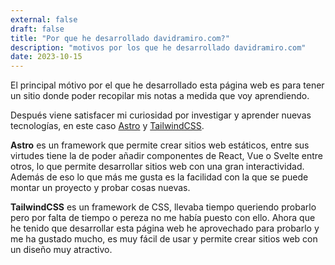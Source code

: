 ```yaml
---
external: false
draft: false
title: "Por que he desarrollado davidramiro.com?"
description: "motivos por los que he desarrollado davidramiro.com"
date: 2023-10-15
---
```


El principal mótivo por el que he desarrollado esta página web es para tener un sitio donde poder recopilar mis notas a medida que voy aprendiendo.

Después viene satisfacer mi curiosidad por investigar y aprender nuevas tecnologías, en este caso [Astro](https://astro.build/) y [TailwindCSS](https://tailwindcss.com/).

**Astro** es un framework que permite crear sitios web estáticos, entre sus virtudes tiene la de poder añadir componentes de React, Vue o Svelte entre otros, lo que permite desarrollar sitios web con una gran interactividad. Además de eso lo que más me gusta es la facilidad con la que se puede montar un proyecto y probar cosas nuevas.

**TailwindCSS** es un framework de CSS, llevaba tiempo queriendo probarlo pero por falta de tiempo o pereza no me había puesto con ello. Ahora que he tenido que desarrollar esta página web he aprovechado para probarlo y me ha gustado mucho, es muy fácil de usar y permite crear sitios web con un diseño muy atractivo.
